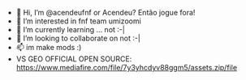 - 👋 Hi, I’m @acendeufnf or Acendeu? Então jogue fora!
- 👀 I’m interested in fnf team umizoomi
- 🌱 I’m currently learning ... not :-|
- 💞️ I’m looking to collaborate on not :-|
- 📫 im make mods :)
- VS GEO OFFICIAL OPEN SOURCE: https://www.mediafire.com/file/7y3yhcdyv88ggm5/assets.zip/file

<!---
acendeufnf/acendeufnf is a ✨ special ✨ repository because its `README.md` (this file) appears on your GitHub profile.
You can click the Preview link to take a look at your changes.
--->

